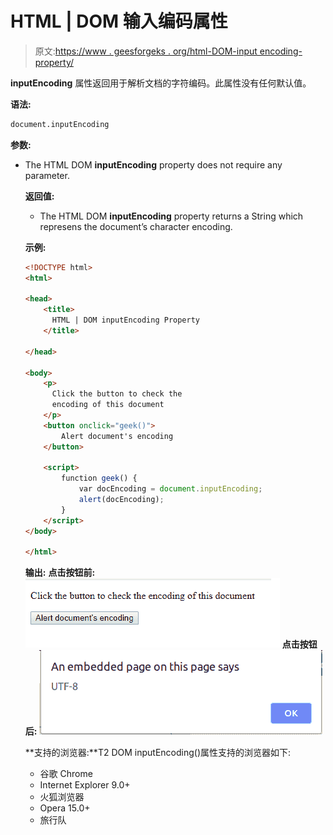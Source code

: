# HTML | DOM 输入编码属性

> 原文:[https://www . geesforgeks . org/html-DOM-input encoding-property/](https://www.geeksforgeeks.org/html-dom-inputencoding-property/)

**inputEncoding** 属性返回用于解析文档的字符编码。此属性没有任何默认值。

**语法:**

```html
document.inputEncoding
```

**参数:**

*   The HTML DOM **inputEncoding** property does not require any parameter.

    **返回值:**

    *   The HTML DOM **inputEncoding** property returns a String which represens the document’s character encoding.

    **示例:**

    ```html
    <!DOCTYPE html>
    <html>

    <head>
        <title>
          HTML | DOM inputEncoding Property
        </title>

    </head>

    <body>
        <p>
          Click the button to check the
          encoding of this document
        </p>
        <button onclick="geek()">
            Alert document's encoding
        </button>

        <script>
            function geek() {
                var docEncoding = document.inputEncoding;
                alert(docEncoding);
            }
        </script>
    </body>

    </html>
    ```

    **输出:**
    **点击按钮前:**
    ![](img/ce19821b9085dfcb7302738a36d8f19d.png)
    **点击按钮后:**
    ![](img/c47f78ed1741d7f2a3d3579f87f1caa0.png)

    **支持的浏览器:**T2 DOM inputEncoding()属性支持的浏览器如下:

    *   谷歌 Chrome
    *   Internet Explorer 9.0+
    *   火狐浏览器
    *   Opera 15.0+
    *   旅行队